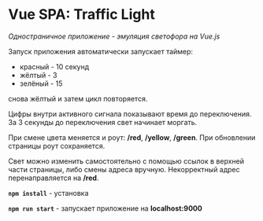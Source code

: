# Vue SPA: Traffic Light 

*Одностраничное приложение - эмуляция светофора на Vue.js*

Запуск приложения автоматически запускает таймер: 
* красный - 10 секунд
* жёлтый - 3
* зелёный - 15 

снова жёлтый и затем цикл повторяется. 

Цифры внутри активного сигнала показывают время до переключения. За 3 секунды до переключения свет начинает моргать.


При смене цвета меняется и роут: **/red**, **/yellow**, **/green**. При обновлении страницы роут сохраняется.


Свет можно изменить самостоятельно с помощью ссылок в верхней части страницы, либо смены адреса вручную. Некорректный адрес перенаправляется на **/red**.



**```npm install```** - установка

**```npm run start```** - запускает приложение на **localhost:9000**
